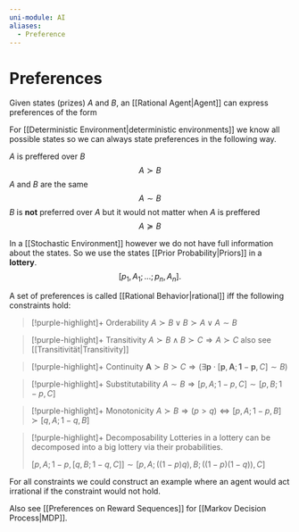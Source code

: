 ```yaml
---
uni-module: AI
aliases:
  - Preference
---
```

# Preferences

Given states (prizes) $A$ and $B$, an [[Rational Agent|Agent]] can express preferences of the form 

For [[Deterministic Environment|deterministic environments]] we know all possible states so we can always state preferences in the following way.

$A$ is preffered over $B$
$$A \succ B$$
$A$ and $B$ are the same
$$A \sim B$$
$B$ is **not** preferred over $A$ but it would not matter when $A$ is preffered 
$$A\succeq B$$

In a [[Stochastic Environment]] however we do not have full information about the states. So we use the states [[Prior Probability|Priors]] in a **lottery**.
$$\left[p_1, A_1 ; \ldots ; p_n, A_n\right].$$

A set of preferences is called [[Rational Behavior|rational]] iff the following constraints hold: 

> [!purple-highlight]+ Orderability
> $A \succ B \vee B \succ A \vee A \sim B$

> [!purple-highlight]+ Transitivity
> $A \succ B \wedge B \succ C \Rightarrow A \succ C$
> also see [[Transitivität|Transitivity]]

> [!purple-highlight]+ Continuity
> $\boldsymbol{A} \succ B \succ C \Rightarrow(\exists \boldsymbol{p} \cdot[\boldsymbol{p}, \boldsymbol{A} ; \mathbf{1}-\boldsymbol{p}, C] \sim B)$

> [!purple-highlight]+ Substitutability
> $A \sim B \Rightarrow[p, A ; 1-p, C] \sim[p, B ; 1-p, C]$

> [!purple-highlight]+ Monotonicity
> $A \succ B \Rightarrow(p>q) \Leftrightarrow[p, A ; 1-p, B] \succ [q, A ; 1-q, B]$

> [!purple-highlight]+ Decomposability
> Lotteries in a lottery can be decomposed into a big lottery via their probabilities.
> 
> $[p, A ; 1-p,[q, B ; 1-q, C]] \sim[p, A ;((1-p) q), B ;((1-p)(1-q)), C]$

For all constraints we could construct an example where an agent would act irrational if the constraint would not hold. 

Also see [[Preferences on Reward Sequences]] for [[Markov Decision Process|MDP]].